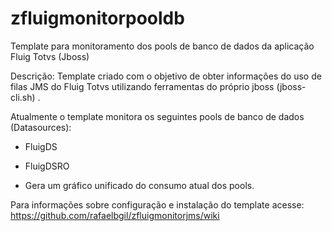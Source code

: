# zfluigmonitorpooldb
Template para monitoramento dos pools de banco de dados da aplicação Fluig Totvs (Jboss)

Descrição: Template criado com o objetivo de obter informações do uso de filas JMS do Fluig Totvs utilizando ferramentas do próprio jboss (jboss-cli.sh) .

Atualmente o template monitora os seguintes pools de banco de dados (Datasources):
- FluigDS
- FluigDSRO


- Gera um gráfico unificado do consumo atual dos pools.

Para informações sobre configuração e instalação do template acesse: https://github.com/rafaelbgil/zfluigmonitorjms/wiki
